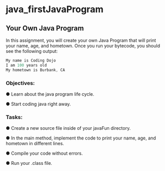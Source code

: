 # java_firstJavaProgram

## Your Own Java Program
In this assignment, you will create your own Java Program that will print your name, age, and hometown. Once you run your bytecode, you should see the following output:

```java
My name is Coding Dojo
I am 100 years old
My hometown is Burbank, CA
```

### Objectives:
● Learn about the java program life cycle.

● Start coding java right away.

### Tasks:
● Create a new source file inside of your javaFun directory.

● In the main method, implement the code to print your name, age, and hometown in different lines.

● Compile your code without errors.

● Run your .class file.
